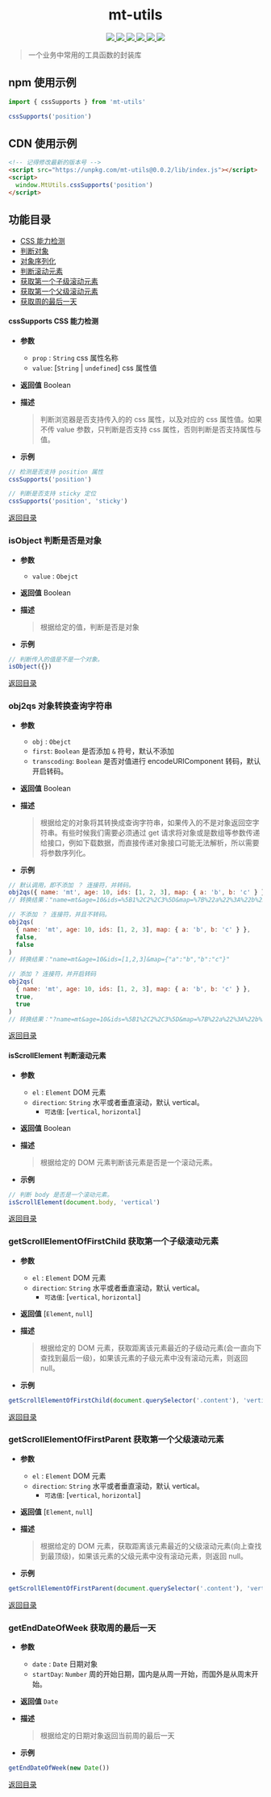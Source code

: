 <h1 align="center">
	mt-utils
</h1>

<p align="center">
  <a href="http://img.shields.io/travis/txs1992/mt-utils.svg">
    <img src="http://img.shields.io/travis/txs1992/mt-utils.svg" />
  </a>
  <a href="https://img.shields.io/npm/dt/mt-utils.svg">
    <img src="https://img.shields.io/npm/dt/mt-utils.svg" />
  </a>
  <a href="https://img.shields.io/npm/dm/mt-utils.svg">
    <img src="https://img.shields.io/npm/dm/mt-utils.svg" />
  </a>
  <a href="https://img.shields.io/npm/v/mt-utils.svg">
    <img src="https://img.shields.io/npm/v/mt-utils.svg" />
  </a>
  <a href="https://img.shields.io/npm/l/mt-utils.svg">
    <img src="https://img.shields.io/npm/l/mt-utils.svg" />
  </a>
  <a href="https://img.shields.io/node/v/passport.svg">
    <img src="https://img.shields.io/node/v/passport.svg" />
  </a>
</p>

> 一个业务中常用的工具函数的封装库

## npm 使用示例

```js
import { cssSupports } from 'mt-utils'

cssSupports('position')
```

## CDN 使用示例

```html
<!-- 记得修改最新的版本号 -->
<script src="https://unpkg.com/mt-utils@0.0.2/lib/index.js"></script>
<script>
  window.MtUtils.cssSupports('position')
</script>
```

## 功能目录

- [CSS 能力检测](#csssupports-css-能力检测)
- [判断对象](#isObject-判断是否是对象)
- [对象序列化](#obj2qs-对象转换查询字符串)
- [判断滚动元素](#isScrollElement-判断滚动元素)
- [获取第一个子级滚动元素](#getScrollElementOfFirstChild-获取第一个子级滚动元素)
- [获取第一个父级滚动元素](#getScrollElementOfFirstParent-获取第一个父级滚动元素)
- [获取周的最后一天](#getEndDateOfWeek-获取周的最后一天)

#### cssSupports CSS 能力检测

- **参数**
  - `prop` : `String` css 属性名称
  - `value`: [`String` | `undefined`] css 属性值
- **返回值** Boolean
- **描述**

  > 判断浏览器是否支持传入的的 css 属性，以及对应的 css 属性值。如果不传 value 参数，只判断是否支持 css 属性，否则判断是否支持属性与值。

- **示例**

```js
// 检测是否支持 position 属性
cssSupports('position')

// 判断是否支持 sticky 定位
cssSupports('position', 'sticky')
```

[返回目录](#功能目录)

### isObject 判断是否是对象

- **参数**
  - `value` : `Obejct`
- **返回值** Boolean
- **描述**

  > 根据给定的值，判断是否是对象

- **示例**

```js
// 判断传入的值是不是一个对象。
isObject({})
```

[返回目录](#功能目录)

### obj2qs 对象转换查询字符串

- **参数**
  - `obj` : `Obejct`
  - `first`: `Boolean` 是否添加 `&` 符号，默认不添加
  - `transcoding`: `Boolean` 是否对值进行 encodeURIComponent 转码，默认开启转码。
- **返回值** Boolean
- **描述**

  > 根据给定的对象将其转换成查询字符串，如果传入的不是对象返回空字符串。有些时候我们需要必须通过 get 请求将对象或是数组等参数传递给接口，例如下载数据，而直接传递对象接口可能无法解析，所以需要将参数序列化。

- **示例**

```js
// 默认调用，即不添加 ？ 连接符，并转码。
obj2qs({ name: 'mt', age: 10, ids: [1, 2, 3], map: { a: 'b', b: 'c' } })
// 转换结果："name=mt&age=10&ids=%5B1%2C2%2C3%5D&map=%7B%22a%22%3A%22b%22%2C%22b%22%3A%22c%22%7D"

// 不添加 ？ 连接符，并且不转码。
obj2qs(
  { name: 'mt', age: 10, ids: [1, 2, 3], map: { a: 'b', b: 'c' } },
  false,
  false
)
// 转换结果："name=mt&age=10&ids=[1,2,3]&map={"a":"b","b":"c"}"

// 添加 ? 连接符，并开启转码
obj2qs(
  { name: 'mt', age: 10, ids: [1, 2, 3], map: { a: 'b', b: 'c' } },
  true,
  true
)
// 转换结果："?name=mt&age=10&ids=%5B1%2C2%2C3%5D&map=%7B%22a%22%3A%22b%22%2C%22b%22%3A%22c%22%7D"
```

[返回目录](#功能目录)

#### isScrollElement 判断滚动元素

- **参数**
  - `el` : `Element` DOM 元素
  - `direction`: `String` 水平或者垂直滚动，默认 vertical。
    - `可选值`: [`vertical`, `horizontal`]
- **返回值** Boolean
- **描述**

  > 根据给定的 DOM 元素判断该元素是否是一个滚动元素。

- **示例**

```js
// 判断 body 是否是一个滚动元素。
isScrollElement(document.body, 'vertical')
```

[返回目录](#功能目录)

### getScrollElementOfFirstChild 获取第一个子级滚动元素

- **参数**
  - `el` : `Element` DOM 元素
  - `direction`: `String` 水平或者垂直滚动，默认 vertical。
    - `可选值`: [`vertical`, `horizontal`]
- **返回值** [`Element`, `null`]
- **描述**

  > 根据给定的 DOM 元素，获取距离该元素最近的子级动元素(会一直向下查找到最后一级)，如果该元素的子级元素中没有滚动元素，则返回 null。

- **示例**

```js
getScrollElementOfFirstChild(document.querySelector('.content'), 'vertical')
```

[返回目录](#功能目录)

### getScrollElementOfFirstParent 获取第一个父级滚动元素

- **参数**
  - `el` : `Element` DOM 元素
  - `direction`: `String` 水平或者垂直滚动，默认 vertical。
    - `可选值`: [`vertical`, `horizontal`]
- **返回值** [`Element`, `null`]
- **描述**

  > 根据给定的 DOM 元素，获取距离该元素最近的父级滚动元素(向上查找到最顶级)，如果该元素的父级元素中没有滚动元素，则返回 null。

- **示例**

```js
getScrollElementOfFirstParent(document.querySelector('.content'), 'vertical')
```

[返回目录](#功能目录)

### getEndDateOfWeek 获取周的最后一天

- **参数**
  - `date` : `Date` 日期对象
  - `startDay`: `Number` 周的开始日期，国内是从周一开始，而国外是从周末开始。
- **返回值** `Date`
- **描述**

  > 根据给定的日期对象返回当前周的最后一天

- **示例**

```js
getEndDateOfWeek(new Date())
```

[返回目录](#功能目录)
